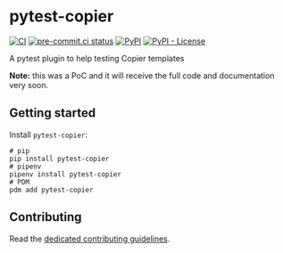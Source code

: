 # pytest-copier

[![CI](https://github.com/noirbizarre/pytest-copier/actions/workflows/ci.yml/badge.svg)](https://github.com/noirbizarre/pytest-copier/actions/workflows/ci.yml)
[![pre-commit.ci status](https://results.pre-commit.ci/badge/github/noirbizarre/pytest-copier/main.svg)](https://results.pre-commit.ci/latest/github/noirbizarre/pytest-copier/main)
[![PyPI](https://img.shields.io/pypi/v/pytest-copier)](https://pypi.org/project/pytest-copier/)
[![PyPI - License](https://img.shields.io/pypi/l/pytest-copier)](https://pypi.org/project/pytest-copier/)

A pytest plugin to help testing Copier templates

**Note:** this was a PoC and it will receive the full code and documentation very soon.

## Getting started

Install `pytest-copier`:

```shell
# pip
pip install pytest-copier
# pipenv
pipenv install pytest-copier
# PDM
pdm add pytest-copier
```

## Contributing

Read the [dedicated contributing guidelines](./CONTRIBUTING.md).
